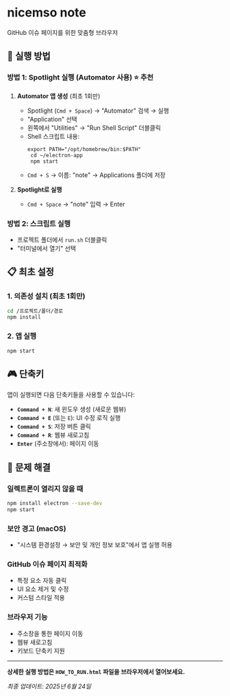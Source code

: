 # nicemso note

GitHub 이슈 페이지를 위한 맞춤형 브라우저

## 🚀 실행 방법

### 방법 1: Spotlight 실행 (Automator 사용) ⭐️ 추천
1. **Automator 앱 생성** (최초 1회만)
   - Spotlight (`Cmd + Space`) → "Automator" 검색 → 실행
   - "Application" 선택
   - 왼쪽에서 "Utilities" → "Run Shell Script" 더블클릭
   - Shell 스크립트 내용:
     ```
     export PATH="/opt/homebrew/bin:$PATH"
      cd ~/electron-app
      npm start
     ```
   - `Cmd + S` → 이름: "note" → Applications 폴더에 저장

2. **Spotlight로 실행**
   - `Cmd + Space` → "note" 입력 → Enter

### 방법 2: 스크립트 실행
- 프로젝트 폴더에서 `run.sh` 더블클릭
- "터미널에서 열기" 선택

## 📋 최초 설정

### 1. 의존성 설치 (최초 1회만)
```bash
cd /프로젝트/폴더/경로
npm install
```

### 2. 앱 실행
```bash
npm start
```

## 🎮 단축키

앱이 실행되면 다음 단축키들을 사용할 수 있습니다:

- **`Command + N`**: 새 윈도우 생성 (새로운 웹뷰)
- **`Command + E`** (또는 `E`): UI 수정 로직 실행
- **`Command + S`**: 저장 버튼 클릭  
- **`Command + R`**: 웹뷰 새로고침
- **`Enter`** (주소창에서): 페이지 이동



## 🚨 문제 해결

### 일렉트론이 열리지 않을 때
```bash
npm install electron --save-dev
npm start
```

### 보안 경고 (macOS)
- "시스템 환경설정 → 보안 및 개인 정보 보호"에서 앱 실행 허용


### GitHub 이슈 페이지 최적화
- 특정 요소 자동 클릭
- UI 요소 제거 및 수정
- 커스텀 스타일 적용

### 브라우저 기능
- 주소창을 통한 페이지 이동
- 웹뷰 새로고침
- 키보드 단축키 지원

---

**상세한 실행 방법은 `HOW_TO_RUN.html` 파일을 브라우저에서 열어보세요.**

*최종 업데이트: 2025년 6월 24일*
